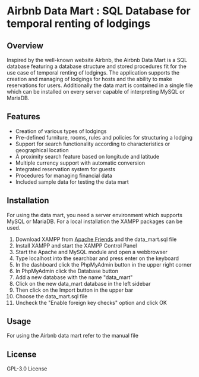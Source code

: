 # Airbnb Data Mart : SQL Database for temporal renting of lodgings

## Overview
Inspired by the well-known website Airbnb, the Airbnb Data Mart is a SQL database featuring a database structure and stored procedures fit for the use case of temporal renting of lodgings.
The application supports the creation and managing of lodgings for hosts and the ability to make reservations for users.
Additionally the data mart is contained in a single file which can be installed on every server capable of interpreting MySQL or MariaDB.

## Features
* Creation of various types of lodgings
* Pre-defined furniture, rooms, rules and policies for structuring a lodging
* Support for search functionality according to characteristics or geographical location
* A proximity search feature based on longitude and latitude
* Multiple currency support with automatic conversion
* Integrated reservation system for guests
* Procedures for managing financial data
* Included sample data for testing the data mart

## Installation
For using the data mart, you need a server environment which supports MySQL or MariaDB. For a local installation the XAMPP packages can be used.
1. Download XAMPP from [Apache Friends](https://www.apachefriends.org/) and the data_mart.sql file
2. Install XAMPP and start the XAMPP Control Panel
3. Start the Apache and MySQL module and open a webbrowser
4. Type localhost into the searchbar and press enter on the keyboard
5. In the dashboard click the PhpMyAdmin button in the upper right corner
6. In PhpMyAdmin click the Database button
7. Add a new database with the name "data_mart"
8. Click on the new data_mart database in the left sidebar
9. Then click on the Import button in the upper bar
10. Choose the data_mart.sql file
11. Uncheck the "Enable foreign key checks" option and click OK

## Usage
For using the Airbnb data mart refer to the manual file

## License
GPL-3.0 License
